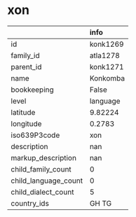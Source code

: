 # xon
|                      | info     |
|:---------------------|:---------|
| id                   | konk1269 |
| family_id            | atla1278 |
| parent_id            | konk1271 |
| name                 | Konkomba |
| bookkeeping          | False    |
| level                | language |
| latitude             | 9.82224  |
| longitude            | 0.2783   |
| iso639P3code         | xon      |
| description          | nan      |
| markup_description   | nan      |
| child_family_count   | 0        |
| child_language_count | 0        |
| child_dialect_count  | 5        |
| country_ids          | GH TG    |